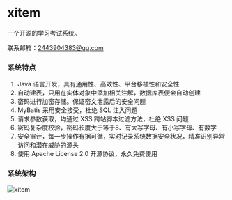 # xitem
一个开源的学习考试系统。

联系邮箱：2443904383@qq.com

### 系统特点
1. Java 语言开发，具有通用性、高效性、平台移植性和安全性
2. 自动建表，只用在实体对象中添加相关注解，数据库表便会自动创建
3. 密码进行加密存储。保证密文泄露后的安全问题
4. MyBatis 采用安全接受，杜绝 SQL 注入问题
5. 请求参数获取，均通过 XSS 跨站脚本过滤方法，杜绝 XSS 问题
6. 密码复杂度校验，密码长度大于等于8、有大写字母、有小写字母、有数字
7. 安全审计，每一步操作有据可循，实时记录系统数据安全状况，精准识别异常访问和潜在威胁的源头
8. 使用 Apache License 2.0 开源协议，永久免费使用

### 系统架构

![xitem](https://github.com/songJianGit/xitem/assets/21299322/9eb2147e-85fc-4661-b920-81e34c744bd5)
